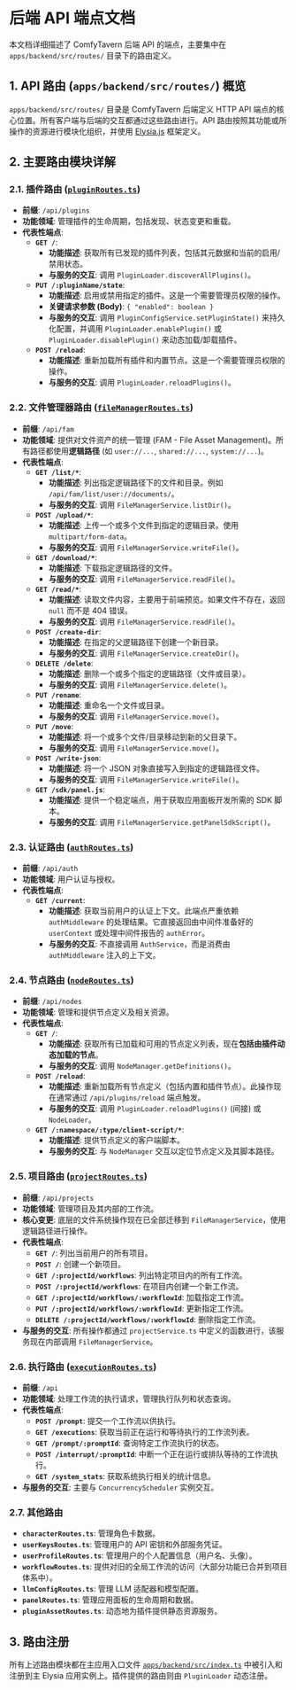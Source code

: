 # 后端 API 端点文档

本文档详细描述了 ComfyTavern 后端 API 的端点，主要集中在 `apps/backend/src/routes/` 目录下的路由定义。

## 1. API 路由 (`apps/backend/src/routes/`) 概览

`apps/backend/src/routes/` 目录是 ComfyTavern 后端定义 HTTP API 端点的核心位置。所有客户端与后端的交互都通过这些路由进行。API 路由按照其功能或所操作的资源进行模块化组织，并使用 [Elysia.js](https://elysiajs.com/) 框架定义。

## 2. 主要路由模块详解

### 2.1. 插件路由 ([`pluginRoutes.ts`](../../../../apps/backend/src/routes/pluginRoutes.ts:1))

- **前缀**: `/api/plugins`
- **功能领域**: 管理插件的生命周期，包括发现、状态变更和重载。
- **代表性端点**:
  - **`GET /`**:
    - **功能描述**: 获取所有已发现的插件列表，包括其元数据和当前的启用/禁用状态。
    - **与服务的交互**: 调用 `PluginLoader.discoverAllPlugins()`。
  - **`PUT /:pluginName/state`**:
    - **功能描述**: 启用或禁用指定的插件。这是一个需要管理员权限的操作。
    - **关键请求参数 (Body)**: `{ "enabled": boolean }`
    - **与服务的交互**: 调用 `PluginConfigService.setPluginState()` 来持久化配置，并调用 `PluginLoader.enablePlugin()` 或 `PluginLoader.disablePlugin()` 来动态加载/卸载插件。
  - **`POST /reload`**:
    - **功能描述**: 重新加载所有插件和内置节点。这是一个需要管理员权限的操作。
    - **与服务的交互**: 调用 `PluginLoader.reloadPlugins()`。

### 2.2. 文件管理器路由 ([`fileManagerRoutes.ts`](../../../../apps/backend/src/routes/fileManagerRoutes.ts:1))

- **前缀**: `/api/fam`
- **功能领域**: 提供对文件资产的统一管理 (FAM - File Asset Management)。所有路径都使用**逻辑路径** (如 `user://...`, `shared://...`, `system://...`)。
- **代表性端点**:
  - **`GET /list/*`**:
    - **功能描述**: 列出指定逻辑路径下的文件和目录。例如 `/api/fam/list/user://documents/`。
    - **与服务的交互**: 调用 `FileManagerService.listDir()`。
  - **`POST /upload/*`**:
    - **功能描述**: 上传一个或多个文件到指定的逻辑目录。使用 `multipart/form-data`。
    - **与服务的交互**: 调用 `FileManagerService.writeFile()`。
  - **`GET /download/*`**:
    - **功能描述**: 下载指定逻辑路径的文件。
    - **与服务的交互**: 调用 `FileManagerService.readFile()`。
  - **`GET /read/*`**:
    - **功能描述**: 读取文件内容，主要用于前端预览。如果文件不存在，返回 `null` 而不是 404 错误。
    - **与服务的交互**: 调用 `FileManagerService.readFile()`。
  - **`POST /create-dir`**:
    - **功能描述**: 在指定的父逻辑路径下创建一个新目录。
    - **与服务的交互**: 调用 `FileManagerService.createDir()`。
  - **`DELETE /delete`**:
    - **功能描述**: 删除一个或多个指定的逻辑路径（文件或目录）。
    - **与服务的交互**: 调用 `FileManagerService.delete()`。
  - **`PUT /rename`**:
    - **功能描述**: 重命名一个文件或目录。
    - **与服务的交互**: 调用 `FileManagerService.move()`。
  - **`PUT /move`**:
    - **功能描述**: 将一个或多个文件/目录移动到新的父目录下。
    - **与服务的交互**: 调用 `FileManagerService.move()`。
  - **`POST /write-json`**:
    - **功能描述**: 将一个 JSON 对象直接写入到指定的逻辑路径文件。
    - **与服务的交互**: 调用 `FileManagerService.writeFile()`。
  - **`GET /sdk/panel.js`**:
    - **功能描述**: 提供一个稳定端点，用于获取应用面板开发所需的 SDK 脚本。
    - **与服务的交互**: 调用 `FileManagerService.getPanelSdkScript()`。

### 2.3. 认证路由 ([`authRoutes.ts`](../../../../apps/backend/src/routes/authRoutes.ts:1))

- **前缀**: `/api/auth`
- **功能领域**: 用户认证与授权。
- **代表性端点**:
  - **`GET /current`**:
    - **功能描述**: 获取当前用户的认证上下文。此端点严重依赖 `authMiddleware` 的处理结果。它直接返回由中间件准备好的 `userContext` 或处理中间件报告的 `authError`。
    - **与服务的交互**: 不直接调用 `AuthService`，而是消费由 `authMiddleware` 注入的上下文。

### 2.4. 节点路由 ([`nodeRoutes.ts`](../../../../apps/backend/src/routes/nodeRoutes.ts:1))

- **前缀**: `/api/nodes`
- **功能领域**: 管理和提供节点定义及相关资源。
- **代表性端点**:
  - **`GET /`**:
    - **功能描述**: 获取所有已加载和可用的节点定义列表，现在**包括由插件动态加载的节点**。
    - **与服务的交互**: 调用 `NodeManager.getDefinitions()`。
  - **`POST /reload`**:
    - **功能描述**: 重新加载所有节点定义（包括内置和插件节点）。此操作现在通常通过 `/api/plugins/reload` 端点触发。
    - **与服务的交互**: 调用 `PluginLoader.reloadPlugins()` (间接) 或 `NodeLoader`。
  - **`GET /:namespace/:type/client-script/*`**:
    - **功能描述**: 提供节点定义的客户端脚本。
    - **与服务的交互**: 与 `NodeManager` 交互以定位节点定义及其脚本路径。

### 2.5. 项目路由 ([`projectRoutes.ts`](../../../../apps/backend/src/routes/projectRoutes.ts:1))

- **前缀**: `/api/projects`
- **功能领域**: 管理项目及其内部的工作流。
- **核心变更**: 底层的文件系统操作现在已全部迁移到 `FileManagerService`，使用逻辑路径进行操作。
- **代表性端点**:
  - **`GET /`**: 列出当前用户的所有项目。
  - **`POST /`**: 创建一个新项目。
  - **`GET /:projectId/workflows`**: 列出特定项目内的所有工作流。
  - **`POST /:projectId/workflows`**: 在项目内创建一个新工作流。
  - **`GET /:projectId/workflows/:workflowId`**: 加载指定工作流。
  - **`PUT /:projectId/workflows/:workflowId`**: 更新指定工作流。
  - **`DELETE /:projectId/workflows/:workflowId`**: 删除指定工作流。
- **与服务的交互**: 所有操作都通过 `projectService.ts` 中定义的函数进行，该服务现在内部调用 `FileManagerService`。

### 2.6. 执行路由 ([`executionRoutes.ts`](../../../../apps/backend/src/routes/executionRoutes.ts:1))

- **前缀**: `/api`
- **功能领域**: 处理工作流的执行请求，管理执行队列和状态查询。
- **代表性端点**:
  - **`POST /prompt`**: 提交一个工作流以供执行。
  - **`GET /executions`**: 获取当前正在运行和等待执行的工作流列表。
  - **`GET /prompt/:promptId`**: 查询特定工作流执行的状态。
  - **`POST /interrupt/:promptId`**: 中断一个正在运行或排队等待的工作流执行。
  - **`GET /system_stats`**: 获取系统执行相关的统计信息。
- **与服务的交互**: 主要与 `ConcurrencyScheduler` 实例交互。

### 2.7. 其他路由

- **`characterRoutes.ts`**: 管理角色卡数据。
- **`userKeysRoutes.ts`**: 管理用户的 API 密钥和外部服务凭证。
- **`userProfileRoutes.ts`**: 管理用户的个人配置信息（用户名、头像）。
- **`workflowRoutes.ts`**: 提供对旧的全局工作流的访问（大部分功能已合并到项目体系中）。
- **`llmConfigRoutes.ts`**: 管理 LLM 适配器和模型配置。
- **`panelRoutes.ts`**: 管理应用面板的生命周期和数据。
- **`pluginAssetRoutes.ts`**: 动态地为插件提供静态资源服务。

## 3. 路由注册

所有上述路由模块都在主应用入口文件 [`apps/backend/src/index.ts`](../../../../apps/backend/src/index.ts:1) 中被引入和注册到主 Elysia 应用实例上。插件提供的路由则由 `PluginLoader` 动态注册。
